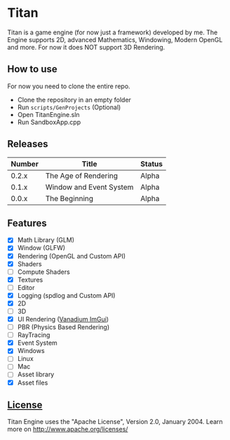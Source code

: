 # Titan

Titan is a game engine (for now just a framework) developed by me.
The Engine supports 2D, advanced Mathematics, Windowing, Modern OpenGL and more.
For now it does NOT support 3D Rendering.

## How to use

For now you need to clone the entire repo.

- Clone the repository in an empty folder
- Run `scripts/GenProjects` (Optional)
- Open TitanEngine.sln
- Run SandboxApp.cpp

## Releases

| Number | Title                   | Status |
| ------ | ----------------------- | ------ |
| 0.2.x  | The Age of Rendering    | Alpha  |
| 0.1.x  | Window and Event System | Alpha  |
| 0.0.x  | The Beginning           | Alpha  |

## Features

- [x] Math Library (GLM)
- [x] Window (GLFW)
- [x] Rendering (OpenGL and Custom API)
- [x] Shaders
- [ ] Compute Shaders
- [x] Textures
- [ ] Editor
- [x] Logging (spdlog and Custom API)
- [x] 2D
- [ ] 3D
- [x] UI Rendering ([Vanadium ImGui](https://github.com/TerraCraftere3/vanadium-imgui))
- [ ] PBR (Physics Based Rendering)
- [ ] RayTracing
- [x] Event System
- [x] Windows
- [ ] Linux
- [ ] Mac
- [ ] Asset library
- [x] Asset files

## [License](https://github.com/TerraCraftere3/Titan/blob/main/LICENSE)

Titan Engine uses the "Apache License", Version 2.0, January 2004. Learn more on http://www.apache.org/licenses/
